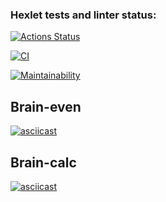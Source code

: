 ### Hexlet tests and linter status:
[![Actions Status](https://github.com/usernaimandrey/python-project-49/actions/workflows/hexlet-check.yml/badge.svg)](https://github.com/usernaimandrey/python-project-49/actions)

[![CI](https://github.com/usernaimandrey/python-project-49/actions/workflows/ci.yml/badge.svg)](https://github.com/usernaimandrey/python-project-49/actions/workflows/ci.yml)

[![Maintainability](https://api.codeclimate.com/v1/badges/e545e68204cded770800/maintainability)](https://codeclimate.com/github/usernaimandrey/python-project-49/maintainability)

## Brain-even

[![asciicast](https://asciinema.org/a/641321.svg)](https://asciinema.org/a/641321)

## Brain-calc

[![asciicast](https://asciinema.org/a/641335.svg)](https://asciinema.org/a/641335)
